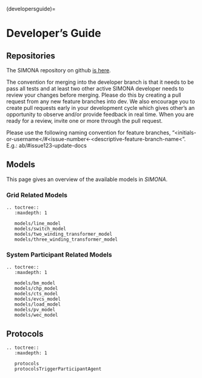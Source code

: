 (developersguide)=

# Developer’s Guide

## Repositories

The SIMONA repository on github [is here](https://github.com/ie3-institute/simona).

The convention for merging into the developer branch is that it needs to be pass all tests and at least two other active SIMONA developer needs to review your changes before merging. Please do this by creating a pull request from any new feature branches into dev. We also encourage you to create pull requests early in your development cycle which gives other’s an opportunity to observe and/or provide feedback in real time. When you are ready for a review, invite one or more through the pull request.

Please use the following naming convention for feature branches, “&lt;initials-or-username&lt;/#&lt;issue-number&lt;-&lt;descriptive-feature-branch-name&lt;”. E.g.: ab/#issue123-update-docs


## Models

This page gives an overview of the available models in *SIMONA*.

### Grid Related Models

```{eval-rst}
.. toctree::
   :maxdepth: 1

   models/line_model
   models/switch_model
   models/two_winding_transformer_model
   models/three_winding_transformer_model
```

### System Participant Related Models

```{eval-rst}
.. toctree::
   :maxdepth: 1

   models/bm_model
   models/chp_model
   models/cts_model
   models/evcs_model
   models/load_model
   models/pv_model
   models/wec_model
```

## Protocols

```{eval-rst}
.. toctree::
   :maxdepth: 1

   protocols
   protocolsTriggerParticipantAgent
```
